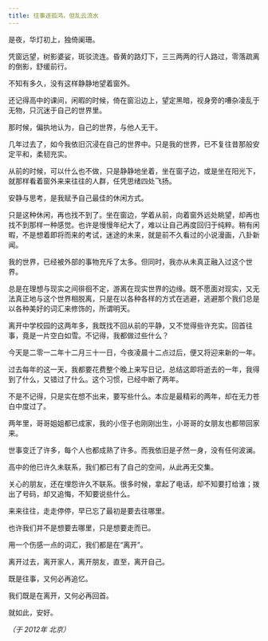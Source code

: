 ```yaml
---
title: 往事逐孤鸿，但乱云流水
---
```


是夜，华灯初上，独倚阑珊。

凭窗远望，树影婆娑，斑驳流连。昏黄的路灯下，三三两两的行人路过，零落疏离的倒影，舒缓前行。

不知有多久，没有这样静静地望着窗外。

还记得高中的课间，闲暇的时候，倚在窗沿边上，望定黑暗，视身旁的嘈杂凌乱于无物，只沉迷于自己的世界里。

那时候，偏执地认为，自己的世界，与他人无干。

几年过去了，如今我依旧沉浸在自己的世界中。只是我的世界，已不复往昔那般安定平和，柔韧充实。

从前的时候，可以什么也不做，只是静静地坐着，坐在窗子边，或是坐在阳光下，就那样看着窗外来来往往的人群，任凭思绪四处飞扬。

安静与思考，是我赋予自己最佳的休闲方式。

只是这种休闲，再也找不到了。坐在窗边，学着从前，向着窗外远处眺望，却再也找不到那样一种感觉。也许是慢慢年纪大了，难以让自己再度回归于纯粹。稍有闲暇，不是想着即将而来的考试，迷途的未来，就是前不久看过的小说漫画，八卦新闻。

我的世界，已经被外部的事物充斥了太多。但同时，我亦从未真正融入过这个世界。

总是在理想与现实之间徘徊不定，游离在现实世界的边缘。既不愿面对现实，又无法真正地与这个世界相脱离，只是在以各种各样的方式在逃避，逃避那个我们总是以各种美好的词汇来修饰的，所谓明天。

离开中学校园的这两年多，我既找不回从前的平静，又不觉得些许充实。回首往事，竟是一片空白如雪。不记得，我都做过些什么？

今天是二零一二年十二月三十一日，今夜凌晨十二点过后，便又将迎来新的一年。

过去每年的这一天，我都要花费整个晚上来写日记，总结这即将逝去的一年，我得到了什么，又错过了什么。这个习惯，已经中断了两年。

不是不记得，只是实在想不出来，要写些什么。本应是最精彩的两年，却在无力苍白中度过了。

两年里，哥哥姐姐都已成家，我的小侄子也刚刚出生，小哥哥的女朋友也都带回家来。

世事变迁了许多，每个人也都成熟了许多。而我依旧是孑然一身，没有任何波澜。

高中的他已许久未联系，我们都已有了自己的空间，从此再无交集。

关心的朋友，还在埋怨许久不联系。很多时候，拿起了电话，却不知要打给谁；拨出了号码，却又追悔，不知要说些什么。

来来往往，走走停停，早已忘了最初是要去往哪里。

也许我们并不是想要去哪里，只是想要走而已。

用一个伤感一点的词汇，我们都是在“离开”。

离开过去，离开家人，离开朋友，直至，离开自己。

既是往事，又何必再追忆。

我们既是在离开，又何必再回首。

就如此，安好。

*（于 2012年 北京）*
